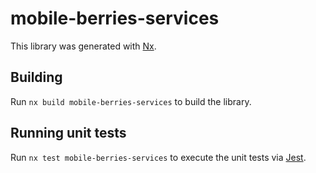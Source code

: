 # mobile-berries-services

This library was generated with [Nx](https://nx.dev).

## Building

Run `nx build mobile-berries-services` to build the library.

## Running unit tests

Run `nx test mobile-berries-services` to execute the unit tests via [Jest](https://jestjs.io).

